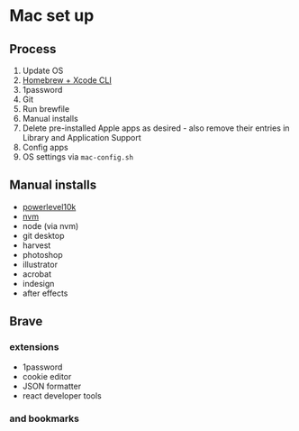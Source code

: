 # Mac set up

## Process

1. Update OS
2. [Homebrew + Xcode CLI](https://mac.install.guide/commandlinetools/3)
3. 1password
4. Git
5. Run brewfile
6. Manual installs
7. Delete pre-installed Apple apps as desired - also remove their entries in Library and Application Support
8. Config apps
9. OS settings via `mac-config.sh`

## Manual installs

- [powerlevel10k](https://www.warp.dev/blog/how-to-set-up-powerlevel10k-on-warp)
- [nvm](https://github.com/nvm-sh/nvm?tab=readme-ov-file#installing-and-updating)
- node (via nvm)
- git desktop
- harvest
- photoshop
- illustrator
- acrobat
- indesign
- after effects

## Brave

### extensions

- 1password
- cookie editor
- JSON formatter
- react developer tools

### and bookmarks

